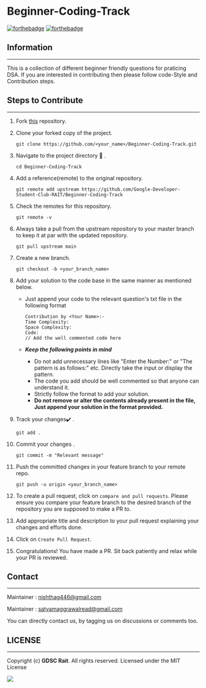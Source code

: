 # Beginner-Coding-Track

[![forthebadge](https://forthebadge.com/images/badges/open-source.svg)](https://forthebadge.com)
[![forthebadge](https://forthebadge.com/images/badges/built-with-love.svg)](https://forthebadge.com)



## Information 
---
This is a collection of different beginner friendly questions for praticing DSA. If you are interested in contributing then please follow code-Style and Contribution steps.


## Steps to Contribute
---
1. Fork [this](https://github.com/Google-Developer-Student-Club-RAIT/Beginner-Coding-Track) repository.

1. Clone your forked copy of the project.

    ```
    git clone https://github.com/<your_name>/Beginner-Coding-Track.git 
    ```

1. Navigate to the project directory :file_folder: .

    ```
    cd Beginner-Coding-Track
    ```

1. Add a reference(remote) to the original repository.

    ```
    git remote add upstream https://github.com/Google-Developer-Student-Club-RAIT/Beginner-Coding-Track
    ```

1. Check the remotes for this repository.
    ```
    git remote -v
    ```

1. Always take a pull from the upstream repository to your master branch to keep it at par with the updated repository.

    ```
    git pull upstream main
    ```

1. Create a new branch.

    ```
    git checkout -b <your_branch_name>
    ```

1.  Add your solution to the code base in the same manner as mentioned below.

    - Just append your code to the relevant question's txt file in the following format

        ```
        Contribution by <Your Name>:-
        Time Complexity: 
        Space Complexity: 
        Code:
        // Add the well commented code here
        ```
    - ***Keep the following points in mind***
        - Do not add unnecessary lines like "Enter the Number:" or "The pattern is as follows:" etc. Directly take the input or display the pattern.
        - The code you add should be well commented so that anyone can understand it.
        - Strictly follow the format to add your solution.
        - **Do not remove or alter the contents already present in the file, Just append your solution in the format provided.**


1. Track your changes:heavy_check_mark: .

    ```
    git add . 
    ```

1. Commit your changes .

    ```
    git commit -m "Relevant message"
    ```

1. Push the committed changes in your feature branch to your remote repo.
    ```
    git push -u origin <your_branch_name>
    ```

1. To create a pull request, click on `compare and pull requests`. Please ensure you compare your feature branch to the desired branch of the repository you are supposed to make a PR to.


1. Add appropriate title and description to your pull request explaining your changes and efforts done.


1. Click on `Create Pull Request`.


1. Congratulations! You have made a PR. Sit back patiently and relax while your PR is reviewed.


## Contact
---
Maintainer : nishthag446@gmail.com 

Maintainer : satyamaggrawalread@gmail.com

You can directly contact us, by tagging us on discussions or comments too.

## LICENSE
---
Copyright (c) **GDSC Rait**. All rights reserved. Licensed under the MIT License

[![](https://img.shields.io/github/license/junaidrahim/desiresalesportal?style=for-the-badge)](LICENSE)